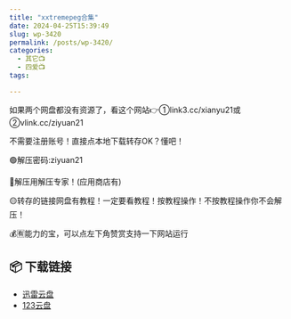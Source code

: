 ```yaml
---
title: "xxtremepeg合集"
date: 2024-04-25T15:39:49
slug: wp-3420
permalink: /posts/wp-3420/
categories:
  - 其它📺
  - 四爱📺
tags:

---
```


如果两个网盘都没有资源了，看这个网站👉①link3.cc/xianyu21或②vlink.cc/ziyuan21

不需要注册账号！直接点本地下载转存OK？懂吧！

🟢解压密码:ziyuan21

🔵解压用解压专家！(应用商店有)

🟡转存的链接网盘有教程！一定要看教程！按教程操作！不按教程操作你不会解压！

💰🈶能力的宝，可以点左下角赞赏支持一下网站运行

## 📦 下载链接
- [迅雷云盘](https://blziyuan21.com/pay-download/3420?key=5a7ff5e201&down_id=0)
- [123云盘](https://blziyuan21.com/pay-download/3420?key=5a7ff5e201&down_id=1)

